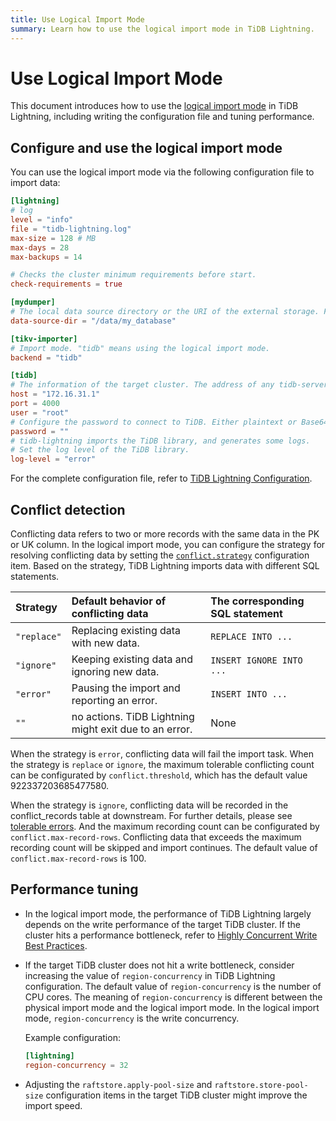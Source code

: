 ```yaml
---
title: Use Logical Import Mode
summary: Learn how to use the logical import mode in TiDB Lightning.
---
```


# Use Logical Import Mode

This document introduces how to use the [logical import mode](/tidb-lightning/tidb-lightning-logical-import-mode.md) in TiDB Lightning, including writing the configuration file and tuning performance.

## Configure and use the logical import mode

You can use the logical import mode via the following configuration file to import data:

```toml
[lightning]
# log
level = "info"
file = "tidb-lightning.log"
max-size = 128 # MB
max-days = 28
max-backups = 14

# Checks the cluster minimum requirements before start.
check-requirements = true

[mydumper]
# The local data source directory or the URI of the external storage. For more information about the URI of the external storage, see https://docs.pingcap.com/tidb/v6.6/backup-and-restore-storages#uri-format.
data-source-dir = "/data/my_database"

[tikv-importer]
# Import mode. "tidb" means using the logical import mode.
backend = "tidb"

[tidb]
# The information of the target cluster. The address of any tidb-server from the cluster.
host = "172.16.31.1"
port = 4000
user = "root"
# Configure the password to connect to TiDB. Either plaintext or Base64 encoded.
password = ""
# tidb-lightning imports the TiDB library, and generates some logs.
# Set the log level of the TiDB library.
log-level = "error"
```

For the complete configuration file, refer to [TiDB Lightning Configuration](/tidb-lightning/tidb-lightning-configuration.md).

## Conflict detection

Conflicting data refers to two or more records with the same data in the PK or UK column. In the logical import mode, you can configure the strategy for resolving conflicting data by setting the [`conflict.strategy`](/tidb-lightning/tidb-lightning-configuration.md#tidb-lightning-task) configuration item. Based on the strategy, TiDB Lightning imports data with different SQL statements.

| Strategy | Default behavior of conflicting data | The corresponding SQL statement |
| :-- | :-- | :-- |
| `"replace"` | Replacing existing data with new data. | `REPLACE INTO ...` |
| `"ignore"` | Keeping existing data and ignoring new data. | `INSERT IGNORE INTO ...` |
| `"error"` | Pausing the import and reporting an error. | `INSERT INTO ...` |
|  `""`  | no actions. TiDB Lightning might exit due to an error. |  None   |

When the strategy is `error`, conflicting data will fail the import task. When the strategy is `replace` or `ignore`, the maximum tolerable conflicting count can be configurated by `conflict.threshold`, which has the default value 922337203685477580.

When the strategy is `ignore`, conflicting data will be recorded in the conflict_records table at downstream. For further details, please see [tolerable errors](/tidb-lightning/tidb-lightning-error-resolution.md). And the maximum recording count can be configurated by `conflict.max-record-rows`. Conflicting data that exceeds the maximum recording count will be skipped and import continues. The default value of `conflict.max-record-rows` is 100.

## Performance tuning

- In the logical import mode, the performance of TiDB Lightning largely depends on the write performance of the target TiDB cluster. If the cluster hits a performance bottleneck, refer to [Highly Concurrent Write Best Practices](/best-practices/high-concurrency-best-practices.md).

- If the target TiDB cluster does not hit a write bottleneck, consider increasing the value of `region-concurrency` in TiDB Lightning configuration. The default value of `region-concurrency` is the number of CPU cores. The meaning of `region-concurrency` is different between the physical import mode and the logical import mode. In the logical import mode, `region-concurrency` is the write concurrency.

    Example configuration:

    ```toml
    [lightning]
    region-concurrency = 32
    ```

- Adjusting the `raftstore.apply-pool-size` and `raftstore.store-pool-size` configuration items in the target TiDB cluster might improve the import speed.
